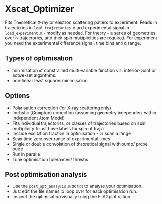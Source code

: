 # Xscat_Optimizer

Fits Theoretical X-ray or electron scattering patters to experiment.
Reads in trajectories in `load_trajectories.m` and experimental signal in `load_experiment.m` - modify as needed.
For theory - a series of geometries over N trajectories, and their spin multiplicities are required. 
For experiment you need the experimental difference signal, time bins and q range.


## Types of optimisation
- minimisation of constrained multi-variable function via. interior-point or active-set algorithms.
- non-linear least squares minimisation 

## Options
- Polarisation correction (for X-ray scattering only)
- Inelastic (Compton) correction (assuming geometry independent within Independent Atom Model)
- Fits individual trajectories, or classes of trajectories based on spin multiplicity (must have labels for spin of trajs)
- Include excitation fraction in optimisation - or scan a range
- Scan time zero over range of experimental times
- Single or double convolution of theoretical signal with pump/ probe pulse
- Run in parallel
- Tune optimisation tolerances/ threshs 

## Post optimisation analysis
- Use the `post_opt_analysis.m` script to analyse your optimisation.
- Just edit the file names to loop over for each optimisation run.
- Inspect the optimisation visually using the FLAGplot option.
